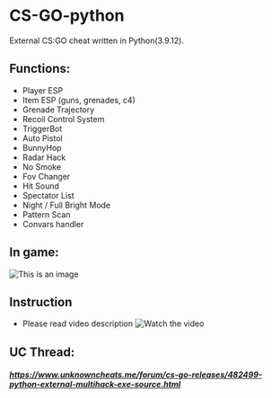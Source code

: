# CS-GO-python
External CS:GO cheat written in Python(3.9.12).

## Functions:
- Player ESP
- Item ESP (guns, grenades, c4)
- Grenade Trajectory
- Recoil Control System
- TriggerBot
- Auto Pistol
- BunnyHop
- Radar Hack
- No Smoke
- Fov Changer
- Hit Sound
- Spectator List
- Night / Full Bright Mode
- Pattern Scan
- Convars handler

## In game:
![This is an image](https://i.imgur.com/o4vJmVM.jpeg)

## Instruction
- Please read video description
![Watch the video]([https://youtu.be/vt5fpE0bzSY](https://img.youtube.com/vi/HKtm_fYODTQ/default.jpg))

## UC Thread:
##### https://www.unknowncheats.me/forum/cs-go-releases/482499-python-external-multihack-exe-source.html
